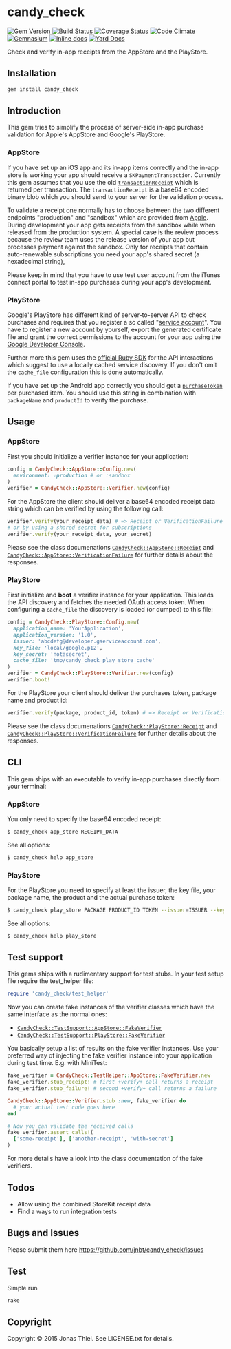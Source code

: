 # candy_check

[![Gem Version](https://badge.fury.io/rb/candy_check.svg)](http://badge.fury.io/rb/candy_check)
[![Build Status](https://travis-ci.org/jnbt/candy_check.svg?branch=master)](https://travis-ci.org/jnbt/candy_check)
[![Coverage Status](https://coveralls.io/repos/jnbt/candy_check/badge.svg?branch=master)](https://coveralls.io/r/jnbt/candy_check?branch=master)
[![Code Climate](https://codeclimate.com/github/jnbt/candy_check/badges/gpa.svg)](https://codeclimate.com/github/jnbt/candy_check)
[![Gemnasium](https://img.shields.io/gemnasium/jnbt/candy_check.svg?style=flat)](https://gemnasium.com/jnbt/candy_check)
[![Inline docs](http://inch-ci.org/github/jnbt/candy_check.svg?branch=master)](http://inch-ci.org/github/jnbt/candy_check)
[![Yard Docs](http://img.shields.io/badge/yard-docs-blue.svg?style=flat)](http://www.rubydoc.info/github/jnbt/candy_check/master)

Check and verify in-app receipts from the AppStore and the PlayStore.

## Installation

```Bash
gem install candy_check
```

## Introduction

This gem tries to simplify the process of server-side in-app purchase validation for Apple's AppStore and
Google's PlayStore.

### AppStore

If you have set up an iOS app and its in-app items correctly and the in-app store is working your app should receive a
`SKPaymentTransaction`. Currently this gem assumes that you use the old [`transactionReceipt`](https://developer.apple.com/library/ios/documentation/StoreKit/Reference/SKPaymentTransaction_Class/index.html#//apple_ref/occ/instp/SKPaymentTransaction/transactionReceipt)
which is returned per transaction. The `transactionReceipt` is a base64 encoded binary blob which you should send to your
server for the validation process.

To validate a receipt one normally has to choose between the two different endpoints "production" and "sandbox" which are provided from
[Apple](https://developer.apple.com/library/ios/releasenotes/General/ValidateAppStoreReceipt/Chapters/ValidateRemotely.html#//apple_ref/doc/uid/TP40010573-CH104-SW1).
During development your app gets receipts from the sandbox while when released from the production system. A special case is the
review process because the review team uses the release version of your app but processes payment against the sandbox.
Only for receipts that contain auto-renewable subscriptions you need your app's shared secret (a hexadecimal string),

Please keep in mind that you have to use test user account from the iTunes connect portal to test in-app purchases during
your app's development.

### PlayStore

Google's PlayStore has different kind of server-to-server API to check purchases and requires that you register a so
called "[service account](https://developers.google.com/accounts/docs/OAuth2ServiceAccount)". You have to register a
new account by yourself, export the generated certificate file and grant the correct permissions to the account for
your app using the [Google Developer Console](https://console.developers.google.com).

Further more this gem uses the [official Ruby SDK](https://github.com/google/google-api-ruby-client) for the API interactions
which suggest to use a locally cached service discovery. If you don't omit the `cache_file` configuration this is done
automatically.

If you have set up the Android app correctly you should get a [`purchaseToken`](http://developer.android.com/google/play/billing/billing_reference.html#getBuyIntent) per purchased item. You should use this string in combination with `packageName` and `productId`
to verify the purchase.

## Usage

### AppStore

First you should initialize a verifier instance for your application:

```ruby
config = CandyCheck::AppStore::Config.new(
  environment: :production # or :sandbox
)
verifier = CandyCheck::AppStore::Verifier.new(config)
```

For the AppStore the client should deliver a base64 encoded receipt data string
which can be verified by using the following call:

```ruby
verifier.verify(your_receipt_data) # => Receipt or VerificationFailure
# or by using a shared secret for subscriptions
verifier.verify(your_receipt_data, your_secret)
```

Please see the class documenations [`CandyCheck::AppStore::Receipt`](http://www.rubydoc.info/github/jnbt/candy_check/master/CandyCheck/AppStore/Receipt) and [`CandyCheck::AppStore::VerificationFailure`](http://www.rubydoc.info/github/jnbt/candy_check/master/CandyCheck/AppStore/VerificationFailure) for further details about the responses.

### PlayStore

First initialize and **boot** a verifier instance for your application. This loads the API discovery and
fetches the needed OAuth access token. When configuring a `cache_file` the discovery is loaded (or dumped) to
this file:

```ruby
config = CandyCheck::PlayStore::Config.new(
  application_name: 'YourApplication',
  application_version: '1.0',
  issuer: 'abcdefg@developer.gserviceaccount.com',
  key_file: 'local/google.p12',
  key_secret: 'notasecret',
  cache_file: 'tmp/candy_check_play_store_cache'
)
verifier = CandyCheck::PlayStore::Verifier.new(config)
verifier.boot!
```

For the PlayStore your client should deliver the purchases token, package name and product id:

```ruby
verifier.verify(package, product_id, token) # => Receipt or VerificationFailure
```

Please see the class documenations [`CandyCheck::PlayStore::Receipt`](http://www.rubydoc.info/github/jnbt/candy_check/master/CandyCheck/PlayStore/Receipt) and [`CandyCheck::PlayStore::VerificationFailure`](http://www.rubydoc.info/github/jnbt/candy_check/master/CandyCheck/PlayStore/VerificationFailure) for further details about the responses.

## CLI

This gem ships with an executable to verify in-app purchases directly from your terminal:

### AppStore

You only need to specify the base64 encoded receipt:

```bash
$ candy_check app_store RECEIPT_DATA
```

See all options:

```bash
$ candy_check help app_store
```

### PlayStore

For the PlayStore you need to specify at least the issuer, the key file, your package name, the product and the actual
purchase token:

```bash
$ candy_check play_store PACKAGE PRODUCT_ID TOKEN --issuer=ISSUER --key-file=KEY_FILE
```

See all options:

```bash
$ candy_check help play_store
```

## Test support

This gems ships with a rudimentary support for test stubs. In your test setup file require
the test_helper file:

```ruby
require 'candy_check/test_helper'
```

Now you can create fake instances of the verifier classes which have the same interface
as the normal ones:

* [`CandyCheck::TestSupport::AppStore::FakeVerifier`](http://www.rubydoc.info/github/jnbt/candy_check/master/CandyCheck/TestHelper/AppStore/FakeVerifier)
* [`CandyCheck::TestSupport::PlayStore::FakeVerifier`](http://www.rubydoc.info/github/jnbt/candy_check/master/CandyCheck/TestHelper/PlayStoreFakeVerifier)

You basically setup a list of results on the fake verifier instances. Use your preferred way
of injecting the fake verifier instance into your application during test time. E.g. with MiniTest:

```ruby
fake_verifier = CandyCheck::TestHelper::AppStore::FakeVerifier.new
fake_verifier.stub_receipt! # first +verify+ call returns a receipt
fake_verifier.stub_failure! # second +verify+ call returns a failure

CandyCheck::AppStore::Verifier.stub :new, fake_verifier do
  # your actual test code goes here
end

# Now you can validate the received calls
fake_verifier.assert_calls!(
  ['some-receipt'], ['another-receipt', 'with-secret']
)
```

For more details have a look into the class documentation of the fake verifiers.

## Todos

* Allow using the combined StoreKit receipt data
* Find a ways to run integration tests

## Bugs and Issues

Please submit them here https://github.com/jnbt/candy_check/issues

## Test

Simple run

```ruby
rake
```

## Copyright

Copyright &copy; 2015 Jonas Thiel. See LICENSE.txt for details.
